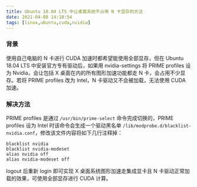 ```yaml
---
title: Ubuntu 18.04 LTS 中让桌面系统不占用 N 卡显存的方法
date: 2021-04-08 14:18:54
tags: [linux,ubuntu,cuda,nvidia]
---
```


### 背景

使用自己电脑的 N 卡进行 CUDA 加速时都希望能使用全部显存，但在 Ubuntu 18.04 LTS 中安装官方专有驱动后，如果用 nvidia-settings 将 PRIME profiles 设为 Nvidia，会让包括 X 桌面在内的所有图形加速功能都走 N 卡，会占用不少显存。若将 PRIME profiles 改为 Intel，N 卡驱动又不会被加载，无法使用 CUDA 加速。

### 解决方法

PRIME profiles 是通过 `/usr/bin/prime-select` 命令完成切换的，PRIME profiles 设为 Intel 时该命令会生成一个驱动黑名单 `/lib/modprobe.d/blacklist-nvidia.conf`，修改该文件内容将如下几行注释掉：

```
blacklist nvidia
blacklist nvidia-modeset
alias nvidia off
alias nvidia-modeset off
```

logout 后重新 login 即可实现 X 桌面系统图形加速走集成显卡且 N 卡驱动正常加载的效果，可使用全部显存进行 CUDA 计算。

